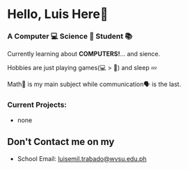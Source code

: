 # Hello, Luis Here:wave:

### A Computer :computer: Science :microscope: Student :books:

Currently learning about **COMPUTERS!**... and sience.

Hobbies are just playing games(:computer: > 📱) and sleep 💤 

Math💯 is my main subject while communication🗣️ is the last.

### Current Projects:
- none

## Don't Contact me on my
- School Email: luisemil.trabado@wvsu.edu.ph
